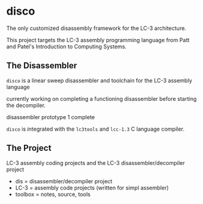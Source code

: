 # disco

The only customized disassembly framework for the LC-3 architecture.

This project targets the LC-3 assembly programming language from Patt and Patel's Introduction to Computing Systems.

## The Disassembler

`disco` is a linear sweep disassembler and toolchain for the LC-3 assembly language

currently working on completing a functioning disassembler before starting the decompiler.

disassembler prototype 1 complete

`disco` is integrated with the `lc3tools` and `lcc-1.3` C language compiler.

## The Project

LC-3 assembly coding projects and the LC-3 disassembler/decompiler project

* dis       = disassembler/decompiler project
* LC-3      = assembly code projects (written for simpl assembler)
* toolbox   = notes, source, tools

